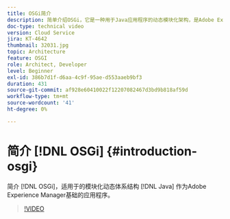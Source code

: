 ```yaml
---
title: OSGi简介
description: 简单介绍OSGi，它是一种用于Java应用程序的动态模块化架构，是Adobe Experience Manager的基础。
doc-type: technical video
version: Cloud Service
jira: KT-4642
thumbnail: 32031.jpg
topic: Architecture
feature: OSGI
role: Architect, Developer
level: Beginner
exl-id: 386b7d1f-d6aa-4c9f-95ae-d553aaeb9bf3
duration: 431
source-git-commit: af928e60410022f12207082467d3bd9b818af59d
workflow-type: tm+mt
source-wordcount: '41'
ht-degree: 0%

---
```


# 简介 [!DNL OSGi] {#introduction-osgi}

简介 [!DNL OSGi]，适用于的模块化动态体系结构 [!DNL Java] 作为Adobe Experience Manager基础的应用程序。

>[!VIDEO](https://video.tv.adobe.com/v/32031?quality=12&learn=on)
